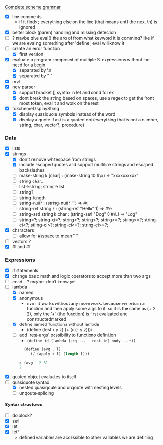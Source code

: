 [Complete scheme grammar](https://www.scheme.com/tspl2d/grammar.html)

- [x] line comments
  - if it finds ; everything else on the line (that means until the next \n) is ignored
- [x] better block (paren) handling and missing detection
- [ ] ? maybe give eval() the arg of from what keyword it is comming? like if we are evaling something after 'define', eval will know it
- [ ] create an error function
  - [x] first version
- [x] evaluate a program composed of multiple S-expressions without the need for a begin
  - [x] separated by \n
  - [x] separated by " "
- [x] repl
- [x] new parser
  - [x] support bracket [] syntax in let and cond for ex
  - [x] dont break the string based on spaces, use a regex to get the front most token, eval it and work on the rest
- [x] toSchemeDisplayString
  - [x] display quasiquote symbols instead of the word
  - [x] display a quote if ast is a quoted obj (everything that is not a number, string, char, vector?, procedure)

### Data

- [x] lists
- [x] strings
  - [x] don't remove whitespace from strings
  - [x] include escaped quotes and support multiline strings and escaped backslashes
  - [ ] make-string k [char] : (make-string 10 #\x) => "xxxxxxxxxx"
  - [ ] string char...
  - [ ] list->string; string->list
  - [ ] string?
  - [ ] string-length
  - [ ] string-null? : (string-null? "") => #t
  - [ ] string-ref string k : (string-ref "Hello" 1) => #\e
  - [ ] string-set! string k char : (string-set! "Dog" 0 #\L) => "Log"
  - [ ] string=?; string-ci=?; string<?; string>?; string<=?; string>=?; string-ci<?; stirng-ci>?; string-ci<=?; string-ci>=?;
- [x] characters
  - [ ] allow for #\space to mean " "

- [ ] vectors ?
- [x] #t and #f

### Expressions

- [x] if statements
- [x] change basic math and logic operators to accept more than two args
- [ ] cond - ? maybe. don't know yet
- [ ] lambda
  - [x] named
  - [x] anonymous
    - nvm, it works without any more work. because we return a function and then apply some args to it. so it is the same as (+ 2 2), only the '+' (the function) is first evaluated and constructedmarked
  - [x] define named functions without lambda
    - (define (test x y z) (+ (x (- y z))))
  - [ ] add 'rest-args' possibility to functiono definition
    - `(define id (lambda (arg ... . rest-id) body ...+))`
    ```scheme
      (define (avg . l)
         (/ (apply + l) (length l)))
    
    > (avg 1 2 3)
    2
    ``` 
- [x] quoted object evaluates to itself
- [ ] quasiquote syntax
  - [x] nested quasiqoute and unqoute with nesting levels
  - [ ] unqoute-splicing

#### Syntax structures

- [ ] do block?
- [x] set!
- [x] let
- [x] let\*
  - defined variables are accessible to other variables we are defining
